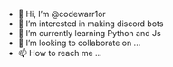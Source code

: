 - 👋 Hi, I’m @codewarr1or
- 👀 I’m interested in making discord bots 
- 🌱 I’m currently learning Python and Js 
- 💞️ I’m looking to collaborate on ...
- 📫 How to reach me ...

<!---
codewarr1or/codewarr1or is a ✨ special ✨ repository because its `README.md` (this file) appears on your GitHub profile.
You can click the Preview link to take a look at your changes.
--->
